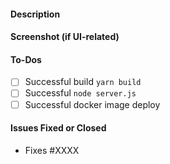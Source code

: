 #### Description

#### Screenshot (if UI-related)

#### To-Dos

- [ ] Successful build `yarn build`
- [ ] Successful `node server.js`
- [ ] Successful docker image deploy

#### Issues Fixed or Closed

- Fixes #XXXX
